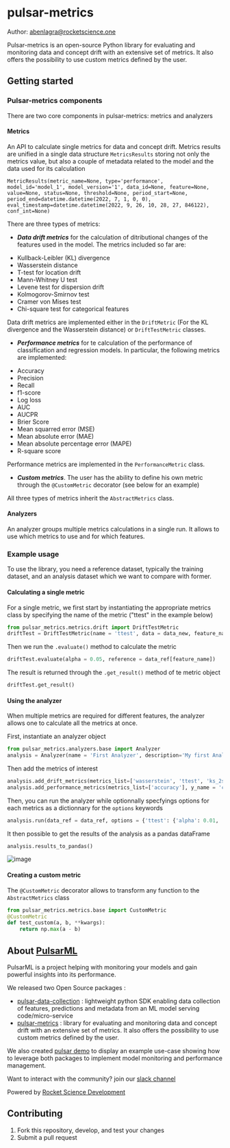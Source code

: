 # pulsar-metrics

Author: abenlagra@rocketscience.one

Pulsar-metrics is an open-source Python library for evaluating and monitoring data and concept drift with an extensive set of metrics. It also offers the possibility to use custom metrics defined by the user.

## Getting started

### Pulsar-metrics components

There are two core components in pulsar-metrics: metrics and analyzers

#### Metrics
An API to calculate single metrics for data and concept drift. Metrics results are unified in a single data structure `MetricsResults` storing not only the metrics value, but also a couple of metadata related to the model and the data used for its calculation

```
MetricResults(metric_name=None, type='performance', model_id='model_1', model_version='1', data_id=None, feature=None, value=None, status=None, threshold=None, period_start=None, period_end=datetime.datetime(2022, 7, 1, 0, 0), eval_timestamp=datetime.datetime(2022, 9, 26, 10, 28, 27, 846122), conf_int=None)
```

There are three types of metrics:

- ***Data drift metrics*** for the calculation of ditributional changes of the features used in the model. The metrics included so far are:
* Kullback-Leibler (KL) divergence
* Wasserstein distance
* T-test for location drift
* Mann-Whitney U test
* Levene test for dispersion drift
* Kolmogorov-Smirnov test
* Cramer von Mises test
* Chi-square test for categorical features

Data drift metrics are implemented either in the `DriftMetric` (For the KL divergence and the Wasserstein distance) or `DriftTestMetric` classes.

- ***Performance metrics*** for te calculation of the performance of classification and regression models. In particular, the following metrics are implemented:

* Accuracy
* Precision
* Recall
* f1-score
* Log loss
* AUC
* AUCPR
* Brier Score
* Mean squarred error (MSE)
* Mean absolute error (MAE)
* Mean absolute percentage error (MAPE)
* R-square score

Performance metrics are implemented in the `PerformanceMetric` class.

- ***Custom metrics***. The user has the ability to define his own metric through the `@CustomMetric` decorator (see below for an example)

All three types of metrics inherit the `AbstractMetrics` class.
#### Analyzers

An analyzer groups multiple metrics calculations in a single run. It allows to use which metrics to use and for which features.

### Example usage

To use the library, you need a reference dataset, typically the training dataset, and an analysis dataset which we want to compare with former.


#### Calculating a single metric
For a single metric, we first start by instantiating the appropriate metrics class by specifying the name of the metric ("ttest" in the example below)

```python
from pulsar_metrics.metrics.drift import DriftTestMetric
driftTest = DriftTestMetric(name = 'ttest', data = data_new, feature_name = feature_name)
```
Then we run the `.evaluate()` method to calculate the metric

```python
driftTest.evaluate(alpha = 0.05, reference = data_ref[feature_name])
```

The result is returned through the `.get_result()` method of te metric object

```python
driftTest.get_result()
```

#### Using the analyzer
When multiple metrics are required for different features, the analyzer allows one to calculate all the metrics at once.

First, instantiate an analyzer object

```python
from pulsar_metrics.analyzers.base import Analyzer
analysis = Analyzer(name = 'First Analyzer', description='My first Analyzer', data = data_new)
```

Then add the metrics of interest

```python
analysis.add_drift_metrics(metrics_list=['wasserstein', 'ttest', 'ks_2samp'], features_list=['Population', 'MedInc']);
analysis.add_performance_metrics(metrics_list=['accuracy'], y_name = 'clf_target');
```

Then, you can run the analyzer while optionnally specfyings options for each metrics as a dictionnary for the `options` keywords

```python
analysis.run(data_ref = data_ref, options = {'ttest': {'alpha': 0.01, 'equal_var': False}})
```

It then possible to get the results of the analysis as a pandas dataFrame

```python
analysis.results_to_pandas()
```

![image](https://user-images.githubusercontent.com/105239615/206878435-b3bd2b8d-5196-45cd-9eb6-76d70e002c23.png)

#### Creating a custom metric
The `@CustomMetric` decorator allows to transform any function to the `AbstractMetrics` class

```python
from pulsar_metrics.metrics.base import CustomMetric
@CustomMetric
def test_custom(a, b, **kwargs):
    return np.max(a - b)
```

## About [PulsarML](https://pulsar.ml/)

PulsarML is a project helping with monitoring your models and gain powerful insights into its performance.

We released two Open Source packages :
- [pulsar-data-collection](https://github.com/Rocket-Science-Development/pulsar_data_collection) :  lightweight python SDK enabling data collection of features, predictions and metadata from an ML model serving code/micro-service
- [pulsar-metrics](https://github.com/Rocket-Science-Development/pulsar_metrics) : library for evaluating and monitoring data and concept drift with an extensive set of metrics. It also offers the possibility to use custom metrics defined by the user.

We also created [pulsar demo](https://github.com/Rocket-Science-Development/pulsar_demo) to display an example use-case showing how to leverage both packages to implement model monitoring and performance management.

Want to interact with the community? join our [slack channel](https://pulsarml.slack.com)

Powered by [Rocket Science Development](https://rocketscience.one/)

## Contributing

1. Fork this repository, develop, and test your changes
2. Submit a pull request
